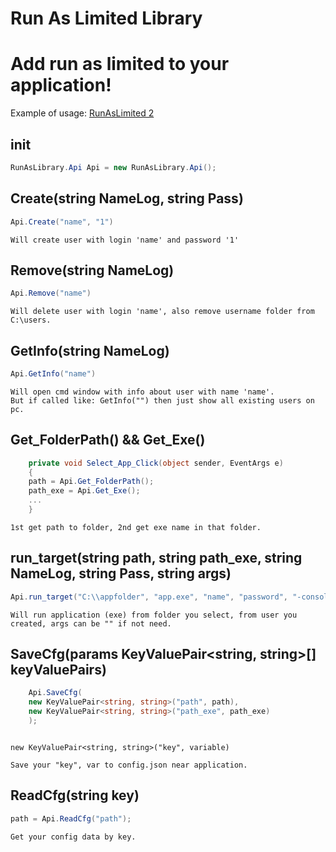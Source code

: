 # Run As Limited Library

# Add run as limited to your application!
Example of usage: [RunAsLimited 2](https://github.com/KayleMine/RunAsLimited2/tree/master)

## init
```c#
RunAsLibrary.Api Api = new RunAsLibrary.Api();
```

## Create(string NameLog, string Pass)
```c#
Api.Create("name", "1")
```
```
Will create user with login 'name' and password '1'
```

## Remove(string NameLog)
```c#
Api.Remove("name")
```
```
Will delete user with login 'name', also remove username folder from C:\users.
```

## GetInfo(string NameLog)
```c#
Api.GetInfo("name")
```
```
Will open cmd window with info about user with name 'name'.
But if called like: GetInfo("") then just show all existing users on pc.
```

## Get_FolderPath() && Get_Exe()
```c#
    private void Select_App_Click(object sender, EventArgs e)
    {
    path = Api.Get_FolderPath();
    path_exe = Api.Get_Exe();
    ...
    }
```
```
1st get path to folder, 2nd get exe name in that folder.
```

## run_target(string path, string path_exe, string NameLog, string Pass, string args)
```c#
Api.run_target("C:\\appfolder", "app.exe", "name", "password", "-console");
```
```
Will run application (exe) from folder you select, from user you created, args can be "" if not need.
```

## SaveCfg(params KeyValuePair<string, string>[] keyValuePairs)
```c#
    Api.SaveCfg(
    new KeyValuePair<string, string>("path", path),
    new KeyValuePair<string, string>("path_exe", path_exe)
    );
```
```

new KeyValuePair<string, string>("key", variable)

Save your "key", var to config.json near application.
```

## ReadCfg(string key)
```c#
path = Api.ReadCfg("path");
```
```
Get your config data by key.
```
